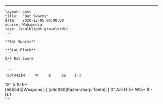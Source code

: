 ---
    layout: post
    title:  "Bat Swarms"
    date:   2020-12-05 00:00:00
    source: Wahapedia
    tags: [soulblight-gravelords]
    ---
    
    **Bat Swarms**
    
    **Stat Block**
    ```
    5/5 Bat Swarm
    ```
    
    ```
    [56f442]M     W     B     Sa    [-]
12"   5     10    6+    
[e85545]Weapons[-]
[c6c930]Razor-sharp Teeth[-]
3"     A:5    H:5+   W:5+   R:-    D:1   
    ```
    
    
    
